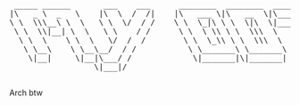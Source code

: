 <pre>
 _____ ______       ___    ___      ________  ________  _________  ________ ___  ___       _______   ________      
|\   _ \  _   \    |\  \  /  /|    |\   ___ \|\   __  \|\___   ___\\  _____\\  \|\  \     |\  ___ \ |\   ____\     
\ \  \\\__\ \  \   \ \  \/  / /    \ \  \_|\ \ \  \|\  \|___ \  \_\ \  \__/\ \  \ \  \    \ \   __/|\ \  \___|_    
 \ \  \\|__| \  \   \ \    / /      \ \  \ \\ \ \  \\\  \   \ \  \ \ \   __\\ \  \ \  \    \ \  \_|/_\ \_____  \   
  \ \  \    \ \  \   \/  /  /        \ \  \_\\ \ \  \\\  \   \ \  \ \ \  \_| \ \  \ \  \____\ \  \_|\ \|____|\  \  
   \ \__\    \ \__\__/  / /           \ \_______\ \_______\   \ \__\ \ \__\   \ \__\ \_______\ \_______\____\_\  \ 
    \|__|     \|__|\___/ /             \|_______|\|_______|    \|__|  \|__|    \|__|\|_______|\|_______|\_________\
                  \|___|/                                                                              \|_________|
  </pre>                                        
  
  
  Arch btw
